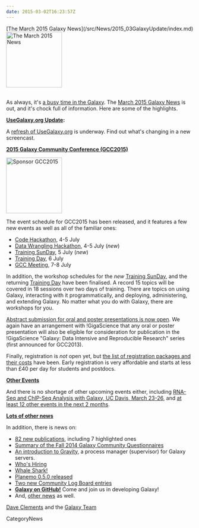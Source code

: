 ```yaml
---
date: 2015-03-02T16:23:57Z
---
```

<div class='newsItemHeader'>[The March 2015 Galaxy News](/src/News/2015_03GalaxyUpdate/index.md)</div>

<div class='right'>
<a href='/GalaxyUpdates/2015_03'><img src='/Images/Logos/GalaxyUpdate200.png' alt='The March 2015 News' width=150 /></a><br /><br />
</div>

As always, it's [a busy time in the Galaxy](/src/GalaxyUpdates/2015_03/index.md).   The [March 2015 Galaxy News](/src/GalaxyUpdates/2015_03/index.md) is out, and it's chock full of information.  Here are some of the highlights.

**[UseGalaxy.org Update](/src/GalaxyUpdates/2015_03/index.md#usegalaxyorg-update):**

A [refresh of UseGalaxy.org](/src/GalaxyUpdates/2015_03/index.md#usegalaxyorg-update) is underway.  Find out what's changing in a new screencast.


**[2015 Galaxy Community Conference (GCC2015)](/src/GalaxyUpdates/2015_03/index.md#gcc2015-6-8-july-norwich-uk)**

<div class='right'>
<a href='/GalaxyUpdates/2015_03#gcc2015-6-8-july-norwich-uk'><img src='/Images/Logos/GCC2015LogoWide600.png' alt='Sponsor GCC2015' width="150" /></a><br />
</div>

The event schedule for GCC2015 has been released, and it features a few new events as well as all of the familiar ones:

* [Code Hackathon](/src/GalaxyUpdates/2015_03/index.md#code-hackathon), 4-5 July
* [Data Wrangling Hackathon](/src/GalaxyUpdates/2015_03/index.md#data-wrangling-hackathon), 4-5 July (*new*)
* [Training SunDay](/src/GalaxyUpdates/2015_03/index.md#training-sunday), 5 July (*new*)
* [Training Day](/src/GalaxyUpdates/2015_03/index.md#training-monday), 6 July
* [GCC Meeting](/src/GalaxyUpdates/2015_03/index.md#abstract-submission-is-now-open), 7-8 July

In addition, the workshop schedules for the *new* [Training SunDay](/GalaxyUpdates/2015_03#training-sunday), and the returning [Training Day](/src/GalaxyUpdates/2015_03/index.md#training-monday) have been finalised.  A record 15 topics will be covered in 18 sessions over two days of training.  There are topics on using Galaxy, interacting with it programmatically, and deploying, administering, and extending Galaxy. No matter what you do with Galaxy, there are workshops for you.

[Abstract submission for oral and poster presentations is now open](/src/GalaxyUpdates/2015_03/index.md#abstract-submission-is-now-open).  We again have an arrangement with !GigaScience that any oral or poster presentation will also be eligible for consideration for publication in the !GigaScience "Galaxy: Data Intensive and Reproducible Research" series (first announced for GCC2013).

Finally, registration is *not* open yet, but [the list of registration packages and their costs](/src/GalaxyUpdates/2015_03/index.md#early-registration-opens-in-march) have been.   Early registration is very affordable and starts at less than £40 per day for students and postdocs. 

**[Other Events](/src/GalaxyUpdates/2015_03/index.md#other-events)**

And there is no shortage of other upcoming events either, including [RNA-Seq and ChIP-Seq Analysis with Galaxy, UC Davis, March 23-26](/GalaxyUpdates/2015_03#rna-seq-and-chip-seq-analysis-with-galaxy-uc-davis-march-23-26), and [at least 12 other events in the next 2 months](/src/GalaxyUpdates/2015_03/index.md#other-events).

**[Lots of other news](/src/GalaxyUpdates/2015_03/index.md)**

In addition, there is news on:
* [82 new publications](/src/GalaxyUpdates/2015_03/index.md#new-papers), including 7 highlighted ones
* [Summary of the Fall 2014 Galaxy Community Questionnaires](/src/GalaxyUpdates/2015_03/index.md#fall-2014-questionnaire-summaries)
* [An introduction to Gravity](/src/GalaxyUpdates/2015_03/index.md#gravity), a process manager (supervisor) for Galaxy servers.
* [Who's Hiring](/src/GalaxyUpdates/2015_03/index.md#whos-hiring)
* [Whale Shark!](/src/GalaxyUpdates/2015_03/index.md#whale-shark)
* [Planemo 0.5.0 released](/src/GalaxyUpdates/2015_03/index.md#planemo-050)
* [Two new Community Log Board entries](/src/GalaxyUpdates/2015_03/index.md#galaxy-community-hubs)
* **[Galaxy on GitHub!](/src/GalaxyUpdates/2015_03/index.md#galaxy-github)** Come and join us in developing Galaxy!
* And, [other news](/src/GalaxyUpdates/2015_03/index.md#other-news) as well.

[Dave Clements](/DaveClements) and the [Galaxy Team](/src/GalaxyTeam/index.md)


CategoryNews
